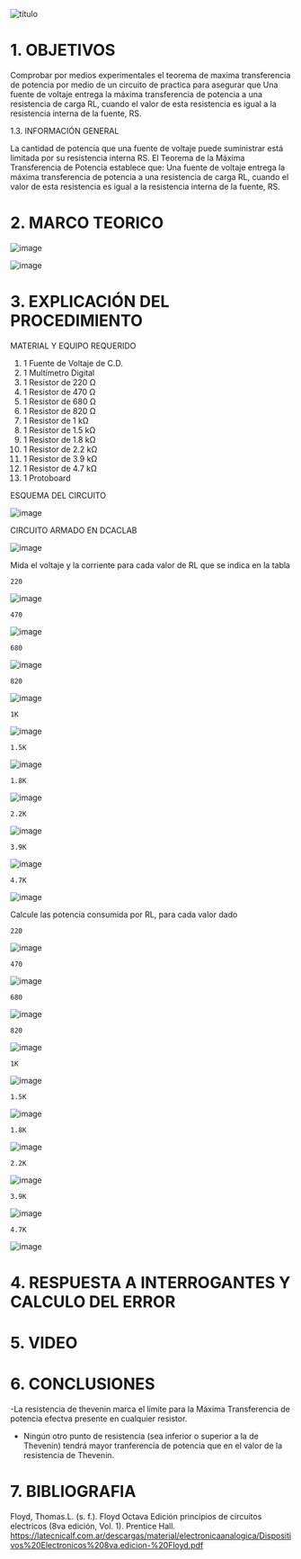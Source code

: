 ![título](https://user-images.githubusercontent.com/116821721/212224388-b6d9b2b1-6e99-46a2-8789-c9616e236bc0.png)

# 1. OBJETIVOS

Comprobar por medios experimentales el teorema de maxima transferencia de potencia por medio de un circuito de practica para asegurar que Una fuente de voltaje entrega la máxima transferencia de potencia a una resistencia de carga RL, cuando el valor de esta resistencia es igual a la resistencia interna de la fuente, RS.

1.3. INFORMACIÓN GENERAL

La cantidad de potencia que una fuente de voltaje puede suministrar está limitada por su resistencia interna RS. El Teorema de la Máxima Transferencia de Potencia establece que: Una fuente de voltaje entrega la máxima transferencia de potencia a una resistencia de carga RL, cuando el valor de esta resistencia es igual a la resistencia interna de la fuente, RS.


# 2. MARCO TEORICO

![image](https://user-images.githubusercontent.com/116819100/212220704-07c15dec-b3d1-45b1-bb07-792695cb010e.png)

![image](https://user-images.githubusercontent.com/116821721/212224512-170c83d8-6712-479c-8d95-6ec93ad0414e.png)

# 3. EXPLICACIÓN DEL PROCEDIMIENTO

MATERIAL Y EQUIPO REQUERIDO

1. 1 Fuente de Voltaje de C.D.
2. 1 Multímetro Digital
3. 1 Resistor de 220 Ω
4. 1 Resistor de 470 Ω
5. 1 Resistor de 680 Ω
6. 1 Resistor de 820 Ω
7. 1 Resistor de 1 kΩ
8. 1 Resistor de 1.5 kΩ
9. 1 Resistor de 1.8 kΩ
10. 1 Resistor de 2.2 kΩ
11. 1 Resistor de 3.9 kΩ
12. 1 Resistor de 4.7 kΩ
13. 1 Protoboard

ESQUEMA DEL CIRCUITO

![image](https://user-images.githubusercontent.com/116781677/211951419-08705a54-232e-4e8d-9441-1a3b0f09800d.png)

CIRCUITO ARMADO EN DCACLAB

![image](https://user-images.githubusercontent.com/116781677/211952694-9f45243d-70a1-47d7-97a0-bbf2ea7885d6.png)


Mida el voltaje y la corriente para cada valor de RL que se indica en la tabla

    220
![image](https://user-images.githubusercontent.com/116781677/212316695-d28a64d9-7de9-4af5-ad3a-6d130c58f88e.png)

    470
![image](https://user-images.githubusercontent.com/116781677/212316818-ea805acf-913b-494a-9c6f-1b6637f6166d.png)

    680
![image](https://user-images.githubusercontent.com/116781677/212316966-f1d1479c-7939-416b-8b0e-9b8c2f4e9aee.png)

    820
![image](https://user-images.githubusercontent.com/116781677/212317068-2f97f211-3733-4dba-890e-e498c9d6276e.png)

    1K
![image](https://user-images.githubusercontent.com/116781677/212317157-e074d6ac-1129-45e9-b771-e51bb8f2f308.png)

    1.5K
![image](https://user-images.githubusercontent.com/116781677/212317235-776b469e-53ea-4093-957a-b3dc42b64848.png)

    1.8K
![image](https://user-images.githubusercontent.com/116781677/212317283-7235b1fb-3bab-4030-9907-5b58d2c11b58.png)

    2.2K
![image](https://user-images.githubusercontent.com/116781677/212317343-db74aa41-a4a0-43fb-af18-c9caf4668bcc.png)

    3.9K
![image](https://user-images.githubusercontent.com/116781677/212317426-7c8efb61-83d7-43e2-94cf-2ce563757217.png)

    4.7K
![image](https://user-images.githubusercontent.com/116781677/212317493-6bf33542-be99-4b49-a3f1-dd87579c123d.png)

Calcule las potencia consumida por RL, para cada valor dado

    220
![image](https://user-images.githubusercontent.com/116781677/212318607-f283942f-faba-40eb-a09b-8c6ee3b51bb2.png)

    470
![image](https://user-images.githubusercontent.com/116781677/212318723-ef69e0e7-682e-48c3-b06b-3abfbe27d79a.png)

    680
![image](https://user-images.githubusercontent.com/116781677/212318818-08ba73f8-83e1-46cc-bb5a-7b0e2f1b2395.png)

    820
![image](https://user-images.githubusercontent.com/116781677/212318892-e82c56a7-c1f6-4963-9044-83e4294d5338.png)

    1K
![image](https://user-images.githubusercontent.com/116781677/212318985-01de4a04-839f-485c-b7e2-f02270927f37.png)

    1.5K
![image](https://user-images.githubusercontent.com/116781677/212319280-51589ec1-55c9-4968-a4ed-7be3bf9d7461.png)

    1.8K
![image](https://user-images.githubusercontent.com/116781677/212319350-90dc16b4-3b9c-4baa-be8d-c6c037cf8c33.png)

    2.2K
![image](https://user-images.githubusercontent.com/116781677/212319430-62bb56f0-9adb-4983-af27-a1cd0791bb98.png)

    3.9K    
![image](https://user-images.githubusercontent.com/116781677/212319487-9f114959-6810-4a5f-bd0f-c9434a494009.png)

    4.7K
![image](https://user-images.githubusercontent.com/116781677/212319597-0f098548-2068-4a4f-b569-632f106cc0b2.png)



# 4. RESPUESTA A INTERROGANTES Y CALCULO DEL ERROR
# 5. VIDEO
# 6. CONCLUSIONES
 -La resistencia de thevenin marca el límite para la Máxima Transferencia de potencia efectva presente    en cualquier resistor.
 - Ningún otro punto de resistencia (sea inferior o superior a la de Thevenin) tendrá mayor          tranferencia de potencia que en el valor de la resistencia de Thevenin.



# 7. BIBLIOGRAFIA
Floyd, Thomas.L. (s. f.). Floyd Octava Edición principios de circuitos electricos (8va edición, Vol. 1). Prentice Hall. https://latecnicalf.com.ar/descargas/material/electronicaanalogica/Dispositivos%20Electronicos%208va.edicion-%20Floyd.pdf
